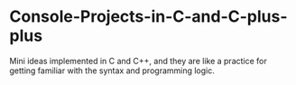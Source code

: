 # Console-Projects-in-C-and-C-plus-plus
Mini ideas implemented in C and C++, and they are like a practice for getting familiar with the syntax and programming logic.
